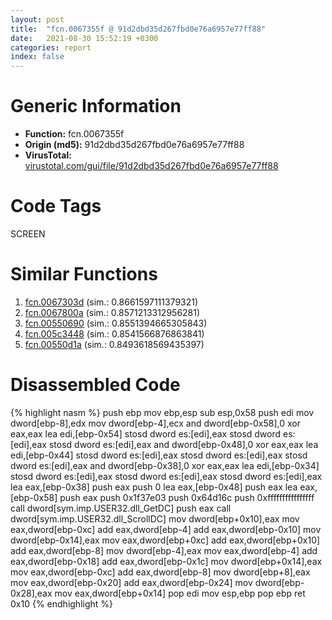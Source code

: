 ```yaml
---
layout: post
title:  "fcn.0067355f @ 91d2dbd35d267fbd0e76a6957e77ff88"
date:   2021-08-30 15:52:19 +0300
categories: report
index: false
---
```


# Generic Information
- **Function:** fcn.0067355f
- **Origin (md5):** 91d2dbd35d267fbd0e76a6957e77ff88
- **VirusTotal:** [virustotal.com/gui/file/91d2dbd35d267fbd0e76a6957e77ff88][virustotal_ref]

# Code Tags
<span class="tag" id="SCREEN">SCREEN</span>


# Similar Functions

1. [fcn.0067303d][similar_1_ref] (sim.: 0.8661597111379321)
2. [fcn.0067800a][similar_2_ref] (sim.: 0.8571213312956281)
3. [fcn.00550690][similar_3_ref] (sim.: 0.8551394665305843)
4. [fcn.005c3448][similar_4_ref] (sim.: 0.8541566876863841)
5. [fcn.00550d1a][similar_5_ref] (sim.: 0.8493618569435397)


# Disassembled Code

{% highlight nasm %}
push ebp
mov ebp,esp
sub esp,0x58
push edi
mov dword[ebp-8],edx
mov dword[ebp-4],ecx
and dword[ebp-0x58],0
xor eax,eax
lea edi,[ebp-0x54]
stosd dword es:[edi],eax
stosd dword es:[edi],eax
stosd dword es:[edi],eax
and dword[ebp-0x48],0
xor eax,eax
lea edi,[ebp-0x44]
stosd dword es:[edi],eax
stosd dword es:[edi],eax
stosd dword es:[edi],eax
and dword[ebp-0x38],0
xor eax,eax
lea edi,[ebp-0x34]
stosd dword es:[edi],eax
stosd dword es:[edi],eax
stosd dword es:[edi],eax
lea eax,[ebp-0x38]
push eax
push 0
lea eax,[ebp-0x48]
push eax
lea eax,[ebp-0x58]
push eax
push 0x1f37e03
push 0x64d16c
push 0xffffffffffffffff
call dword[sym.imp.USER32.dll_GetDC]
push eax
call dword[sym.imp.USER32.dll_ScrollDC]
mov dword[ebp+0x10],eax
mov eax,dword[ebp-0xc]
add eax,dword[ebp-4]
add eax,dword[ebp-0x10]
mov dword[ebp-0x14],eax
mov eax,dword[ebp+0xc]
add eax,dword[ebp+0x10]
add eax,dword[ebp-8]
mov dword[ebp-4],eax
mov eax,dword[ebp-4]
add eax,dword[ebp-0x18]
add eax,dword[ebp-0x1c]
mov dword[ebp+0x14],eax
mov eax,dword[ebp-0xc]
add eax,dword[ebp-8]
mov dword[ebp+8],eax
mov eax,dword[ebp-0x20]
add eax,dword[ebp-0x24]
mov dword[ebp-0x28],eax
mov eax,dword[ebp+0x14]
pop edi
mov esp,ebp
pop ebp
ret 0x10
{% endhighlight %}


[similar_1_ref]: /report/fcn.0067303d@91d2dbd35d267fbd0e76a6957e77ff88
[similar_2_ref]: /report/fcn.0067800a@3ea8e9c55e713ee4d068576585ceafcc
[similar_3_ref]: /report/fcn.00550690@8bd41b732eefb1ee271fb434070dd021
[similar_4_ref]: /report/fcn.005c3448@43f1a4b17a22b06cf1d6e21e3bb2b62d
[similar_5_ref]: /report/fcn.00550d1a@8bd41b732eefb1ee271fb434070dd021
[virustotal_ref]: https://www.virustotal.com/gui/file/91d2dbd35d267fbd0e76a6957e77ff88